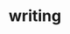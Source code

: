 ---
layout: page
title: writing
nav: true
nav_order: 3
dropdown: true
children: 
    - title: Philosophy
      permalink: /writing/philosophy
    - title: divider
    - title: Data Science Articles
      permalink: /writing/ds_articles
    - title: divider
    - title: Modern Deep Learning Design & Applications
      permalink: /writing/mdldna
    - title: Modern Deep Learning for Tabular Data
      permalink: /writing/mdl4td
---